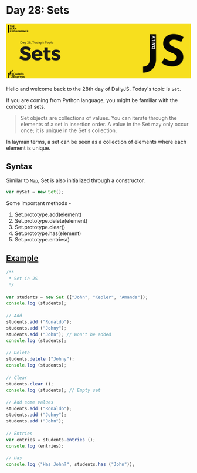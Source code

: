 # Day 28: Sets

![cover](./cover.png)

Hello and welcome back to the 28th day of DailyJS. Today's topic is `Set`.

If you are coming from Python language, you might be familiar with the concept of sets.

> Set objects are collections of values. You can iterate through the elements of a set in insertion order. A value in the Set may only occur once; it is unique in the Set's collection.

In layman terms, a set can be seen as a collection of elements where each element is unique.

## Syntax

Similar to `Map`, Set is also initialized through a constructor.

```js
var mySet = new Set();
```

Some important methods -

1. Set.prototype.add(element)
2. Set.prototype.delete(element)
3. Set.prototype.clear()
4. Set.prototype.has(element)
5. Set.prototype.entries()

## [Example](./1.js)

```js
/**
 * Set in JS
 */

var students = new Set (["John", "Kepler", "Amanda"]);
console.log (students);

// Add
students.add ("Ronaldo");
students.add ("Johny");
students.add ("John"); // Won't be added
console.log (students);

// Delete
students.delete ("Johny");
console.log (students);

// Clear
students.clear ();
console.log (students); // Empty set

// Add some values
students.add ("Ronaldo");
students.add ("Johny");
students.add ("John");

// Entries
var entries = students.entries ();
console.log (entries);

// Has
console.log ("Has John?", students.has ("John"));
```